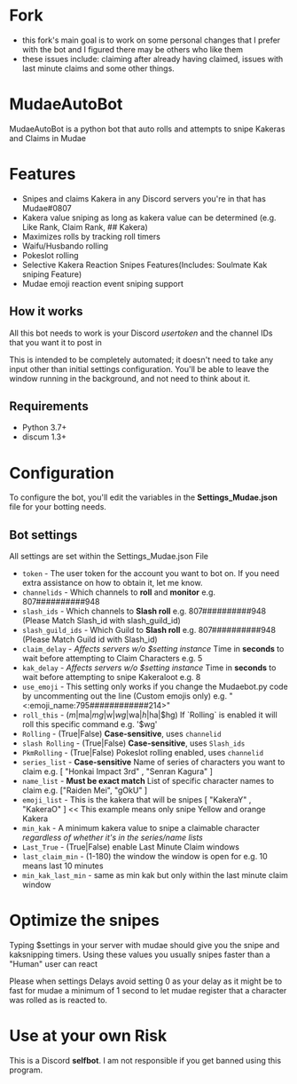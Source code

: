 # Fork
+ this fork's main goal is to work on some personal changes that I prefer with the bot and I figured there may be others who like them
+ these issues include: claiming after already having claimed, issues with last minute claims and some other things.

# MudaeAutoBot
MudaeAutoBot is a python bot that auto rolls and attempts to snipe Kakeras and Claims in Mudae

# Features
+ Snipes and claims Kakera in any Discord servers you're in that has Mudae#0807
+ Kakera value sniping as long as kakera value can be determined (e.g. Like Rank, Claim Rank, ## Kakera)
+ Maximizes rolls by tracking roll timers
+ Waifu/Husbando rolling
+ Pokeslot rolling
+ Selective Kakera Reaction Snipes Features(Includes: Soulmate Kak sniping Feature)
+ Mudae emoji reaction event sniping support

## How it works
All this bot needs to work is your Discord _usertoken_ and the channel IDs that you want it to post in

This is intended to be completely automated; it doesn't need to take any input other than initial settings configuration.
You'll be able to leave the window running in the background, and not need to think about it.

## Requirements

+ Python 3.7+
+ discum 1.3+

# Configuration
To configure the bot, you'll edit the variables in the **Settings_Mudae.json** file for your botting needs.

## Bot settings
All settings are set within the Settings_Mudae.json File

+ `token` - The user token for the account you want to bot on. If you need extra assistance on how to obtain it, let me know.
+ `channelids` - Which channels to **roll** and **monitor**  e.g. 807##########948
+ `slash_ids` - Which channels to **Slash roll** e.g. 807##########948 (Please Match Slash_id with slash_guild_id)
+ `slash_guild_ids` - Which Guild to **Slash roll** e.g. 807##########948 (Please Match Guild id with Slash_id)
+ `claim_delay` - _Affects servers w/o $setting instance_ Time in **seconds** to wait before attempting to Claim Characters e.g. 5
+ `kak_delay` - _Affects servers w/o $setting instance_ Time in **seconds** to wait before attempting to snipe Kakeraloot e.g. 8
+ `use_emoji` - This setting only works if you change the Mudaebot.py code by uncommenting out the line (Custom emojis only) e.g.  "<:emoji_name:795############214>"
+ `roll_this` - ($m|$ma|$mg|$w|$wg|$wa|$h|$ha|$hg) If `Rolling` is enabled it will roll this specific command e.g. '$wg'
+ `Rolling` - (True|False) **Case-sensitive**, uses `channelid`
+ `slash Rolling` - (True|False) **Case-sensitive**, uses `Slash_ids`
+ `PkmRolling` - (True|False) Pokeslot rolling enabled, uses `channelid`
+ `series_list` - **Case-sensitive** Name of series of characters you want to claim  e.g. \[ "Honkai Impact 3rd" , "Senran Kagura" \]
+ `name_list` - **Must be exact match** List of specific character names to claim  e.g. \["Raiden Mei", "gOkU" \]
+ `emoji_list` - This is the kakera that will be snipes \[ "KakeraY" , "KakeraO" \] << This example means only snipe Yellow and orange Kakera
+ `min_kak` - A minimum kakera value to snipe a claimable character _regardless of whether it's in the series/name lists_
+ `Last_True` -  (True|False) enable Last Minute Claim windows
+ `last_claim_min` - (1-180) the window the window is open for e.g. 10 means last 10 minutes
+ `min_kak_last_min` - same as min kak but only within the last minute claim window

# Optimize the snipes
Typing $settings in your server with mudae should give you the snipe and kaksnipping timers.
Using these values you usually snipes faster than a "Human" user can react 

Please when settings Delays avoid setting 0 as your delay as it might be to fast for mudae
a minimum of 1 second to let mudae register that a character was rolled as is reacted to.

# Use at your own Risk
This is a Discord **selfbot**. I am not responsible if you get banned using this program. 



